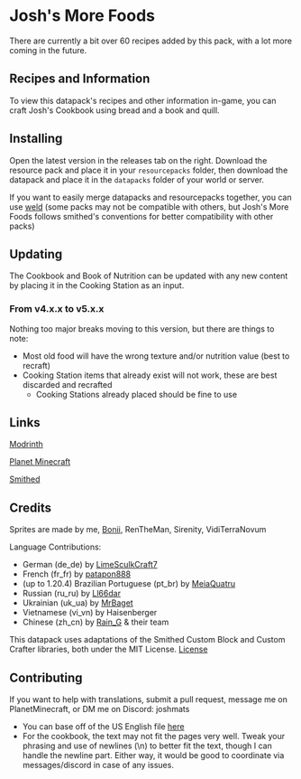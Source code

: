 # Josh's More Foods
There are currently a bit over 60 recipes added by this pack, with a lot more coming in the future.

## Recipes and Information
To view this datapack's recipes and other information in-game, you can craft Josh's Cookbook using bread and a book and quill.

## Installing
Open the latest version in the releases tab on the right. Download the resource pack and place it in your `resourcepacks` folder, then download the datapack and place it in the `datapacks` folder of your world or server.

If you want to easily merge datapacks and resourcepacks together, you can use [weld](https://weld.smithed.dev/) 
(some packs may not be compatible with others, but Josh's More Foods follows smithed's conventions for better compatibility with other packs)

## Updating
The Cookbook and Book of Nutrition can be updated with any new content by placing it in the Cooking Station as an input.
### From v4.x.x to v5.x.x
Nothing too major breaks moving to this version, but there are things to note:
- Most old food will have the wrong texture and/or nutrition value (best to recraft)
- Cooking Station items that already exist will not work, these are best discarded and recrafted
    - Cooking Stations already placed should be fine to use

## Links
[Modrinth](https://modrinth.com/datapack/joshs-more-foods)

[Planet Minecraft](https://www.planetminecraft.com/data-pack/josh-s-more-foods-20-new-recipes/)

[Smithed](https://smithed.dev/packs/Ll8QwDr1ZYTuvnV8DEjJ)

## Credits
Sprites are made by me, [Bonii](https://twitter.com/ChalkDev), RenTheMan, Sirenity, VidiTerraNovum

Language Contributions:
- German (de_de) by [LimeSculkCraft7](https://www.planetminecraft.com/member/limesculkcraft7/)
- French (fr_fr) by [patapon888](https://github.com/patapon888)
- (up to 1.20.4) Brazilian Portuguese (pt_br) by [MeiaQuatru](https://www.planetminecraft.com/member/meiaquatru/)
- Russian (ru_ru) by [Ll66dar](https://www.planetminecraft.com/member/ll66dar/)
- Ukrainian (uk_ua) by [MrBaget](https://modrinth.com/user/MrBaget)
- Vietnamese (vi_vn) by Haisenberger
- Chinese (zh_cn) by [Rain_G](https://www.planetminecraft.com/member/rain_g/) & their team

This datapack uses adaptations of the Smithed Custom Block and Custom Crafter libraries, both under the MIT License. [License](LICENSE-smithed)

## Contributing
If you want to help with translations, submit a pull request, message me on PlanetMinecraft, or DM me on Discord: joshmats
- You can base off of the US English file [here](src/assets/jmmf/lang/en_us.json)
- For the cookbook, the text may not fit the pages very well. Tweak your phrasing and use of newlines (\n) to better fit the text, though I can handle the newline part. Either way, it would be good to coordinate via messages/discord in case of any issues.